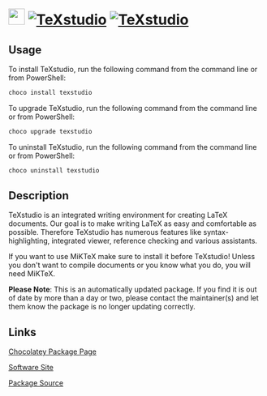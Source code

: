 ﻿# <img src="https://cdn.jsdelivr.net/gh/mkevenaar/chocolatey-packages@b978724457daab41d3e35df59c103a74dcbe6000/icons/texstudio.png" width="32" height="32"/> [![TeXstudio](https://img.shields.io/chocolatey/v/texstudio.svg?label=TeXstudio)](https://community.chocolatey.org/packages/texstudio) [![TeXstudio](https://img.shields.io/chocolatey/dt/texstudio.svg)](https://community.chocolatey.org/packages/texstudio)

## Usage

To install TeXstudio, run the following command from the command line or from PowerShell:

```powershell
choco install texstudio
```

To upgrade TeXstudio, run the following command from the command line or from PowerShell:

```powershell
choco upgrade texstudio
```

To uninstall TeXstudio, run the following command from the command line or from PowerShell:

```powershell
choco uninstall texstudio
```

## Description

TeXstudio is an integrated writing environment for creating LaTeX documents. Our goal is to make writing LaTeX as easy and comfortable as possible. Therefore TeXstudio has numerous features like syntax-highlighting, integrated viewer, reference checking and various assistants.

If you want to use MiKTeX make sure to install it before TeXstudio! Unless you don't want to compile documents or you know what you do, you will need MiKTeX.

**Please Note**: This is an automatically updated package. If you find it is
out of date by more than a day or two, please contact the maintainer(s) and
let them know the package is no longer updating correctly.


## Links

[Chocolatey Package Page](https://community.chocolatey.org/packages/texstudio)

[Software Site](https://www.texstudio.org/)

[Package Source](https://github.com/mkevenaar/chocolatey-packages/tree/master/automatic/texstudio)

